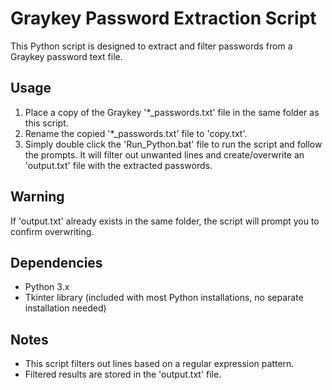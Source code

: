 # Graykey Password Extraction Script

This Python script is designed to extract and filter passwords from a Graykey password text file.

## Usage

1. Place a copy of the Graykey '*_passwords.txt' file in the same folder as this script.
2. Rename the copied '*_passwords.txt' file to 'copy.txt'.
3. Simply double click the 'Run_Python.bat' file to run the script and follow the prompts.  It will filter out unwanted lines
   and create/overwrite an 'output.txt' file with the extracted passwords.

## Warning

If 'output.txt' already exists in the same folder, the script will prompt you to confirm overwriting.

## Dependencies

- Python 3.x
- Tkinter library (included with most Python installations, no separate installation needed)

## Notes

- This script filters out lines based on a regular expression pattern.
- Filtered results are stored in the 'output.txt' file.
